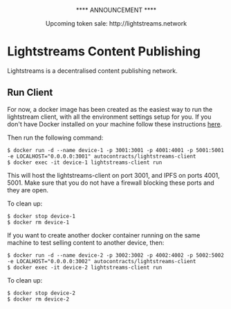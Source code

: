 
<p align="center">**** ANNOUNCEMENT ****</p> <p align="center">Upcoming token sale: http://lightstreams.network </p>

# Lightstreams Content Publishing

Lightstreams is a decentralised content publishing network. 

## Run Client

For now, a docker image has been created as the easiest way to run the lightstream client, with all the environment settings setup for you. If you don't have Docker installed on your machine follow these instructions [here](https://docs.docker.com/engine/installation/). 

Then run the following command:
```
$ docker run -d --name device-1 -p 3001:3001 -p 4001:4001 -p 5001:5001 -e LOCALHOST="0.0.0.0:3001" autocontracts/lightstreams-client
$ docker exec -it device-1 lightstreams-client run
```

This will host the lightstreams-client on port 3001, and IPFS on ports 4001, 5001.
Make sure that you do not have a firewall blocking these ports and they are open.

To clean up:
```
$ docker stop device-1
$ docker rm device-1
```

If you want to create another docker container running on the same machine to test selling content to another device, then:
```
$ docker run -d --name device-2 -p 3002:3002 -p 4002:4002 -p 5002:5002 -e LOCALHOST="0.0.0.0:3002" autocontracts/lightstreams-client
$ docker exec -it device-2 lightstreams-client run
```

To clean up:
```
$ docker stop device-2
$ docker rm device-2
```
